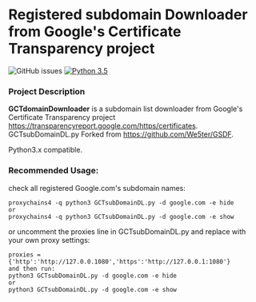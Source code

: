 # Registered subdomain Downloader from Google's Certificate Transparency project

![GitHub issues](https://img.shields.io/github/issues/Justsoos/GCTdomainDownloader.svg)
[![Python 3.5](https://img.shields.io/badge/python-3.5-yellow.svg)](https://www.python.org)

### Project Description

**GCTdomainDownloader** is a subdomain list downloader from Google's Certificate Transparency project https://transparencyreport.google.com/https/certificates. GCTsubDomainDL.py Forked from https://github.com/We5ter/GSDF.

Python3.x compatible.

### Recommended Usage:

check all registered Google.com's subdomain names:

```
proxychains4 -q python3 GCTsubDomainDL.py -d google.com -e hide
or
proxychains4 -q python3 GCTsubDomainDL.py -d google.com -e show
```

or uncomment the proxies line in GCTsubDomainDL.py and replace with your own proxy settings:

```
proxies = {'http':'http://127.0.0.1080','https':'http://127.0.0.1:1080'}
and then run:
python3 GCTsubDomainDL.py -d google.com -e hide
or
python3 GCTsubDomainDL.py -d google.com -e show
```
